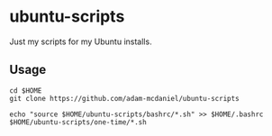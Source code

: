 # ubuntu-scripts

Just my scripts for my Ubuntu installs.

## Usage

```
cd $HOME
git clone https://github.com/adam-mcdaniel/ubuntu-scripts

echo "source $HOME/ubuntu-scripts/bashrc/*.sh" >> $HOME/.bashrc
$HOME/ubuntu-scripts/one-time/*.sh
```
